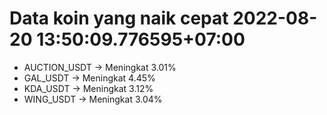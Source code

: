 # Data koin yang naik cepat 2022-08-20 13:50:09.776595+07:00

* AUCTION_USDT -> Meningkat 3.01%
* GAL_USDT -> Meningkat 4.45%
* KDA_USDT -> Meningkat 3.12%
* WING_USDT -> Meningkat 3.04%
